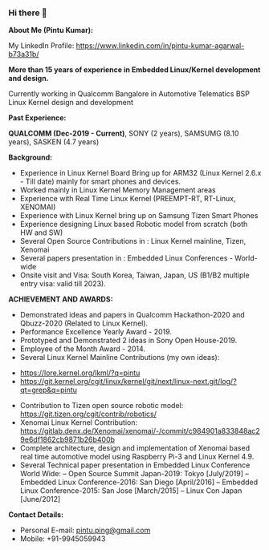 ### Hi there 👋

**About Me (Pintu Kumar):**

My LinkedIn Profile: https://www.linkedin.com/in/pintu-kumar-agarwal-b73a31b/

**More than 15 years of experience in Embedded Linux/Kernel development and design.**

Currently working in Qualcomm Bangalore in Automotive Telematics BSP Linux Kernel design and development

**Past Experience:**

**QUALCOMM (Dec-2019 - Current)**, SONY (2 years), SAMSUMG (8.10 years), SASKEN (4.7 years)

**Background:**

* Experience in Linux Kernel Board Bring up for ARM32 (Linux Kernel 2.6.x - Till date) mainly for smart phones and devices.
* Worked mainly in Linux Kernel Memory Management areas
* Experience with Real Time Linux Kernel (PREEMPT-RT, RT-Linux, XENOMAI)
* Experience with Linux Kernel bring up on Samsung Tizen Smart Phones
* Experience designing Linux based Robotic model from scratch (both HW and SW)
* Several Open Source Contributions in : Linux Kernel mainline, Tizen, Xenomai
* Several papers presentation in : Embedded Linux Conferences - World-wide
* Onsite visit and Visa: South Korea, Taiwan, Japan, US (B1/B2 multiple entry visa: valid till 2023).


**ACHIEVEMENT AND AWARDS:**

* Demonstrated ideas and papers in Qualcomm Hackathon-2020 and Qbuzz-2020 (Related to Linux Kernel).
* Performance Excellence Yearly Award - 2019.
* Prototyped and Demonstrated 2 ideas in Sony Open House-2019.
* Employee of the Month Award - 2014.
* Several Linux Kernel Mainline Contributions (my own ideas):
- https://lore.kernel.org/lkml/?q=pintu
- https://git.kernel.org/cgit/linux/kernel/git/next/linux-next.git/log/?qt=grep&q=pintu
* Contribution to Tizen open source robotic model: https://git.tizen.org/cgit/contrib/robotics/
* Xenomai Linux Kernel Contribution: https://gitlab.denx.de/Xenomai/xenomai/-/commit/c984901a833848ac29e6df1862cb9871b26b400b
* Complete architecture, design and implementation of Xenomai based real time automotive model using Raspberry Pi-3 and Linux Kernel 4.9.
* Several Technical paper presentation in Embedded Linux Conference World Wide:
– Open Source Summit Japan-2019: Tokyo [July/2019]
– Embedded Linux Conference-2016: San Diego [April/2016]
– Embedded Linux Conference-2015: San Jose [March/2015]
– Linux Con Japan [June/2012]


**Contact Details:**

* Personal E-mail: pintu.ping@gmail.com
* Mobile: +91-9945059943
